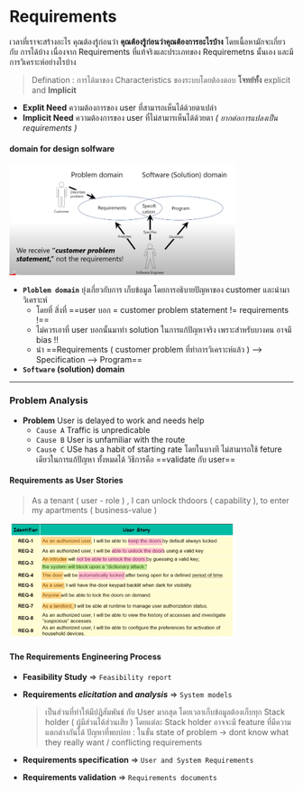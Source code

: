 # Requirements 
เวลาที่เราจะสร้างอะไร คุณต้องรู้ก่อนว่า **คุณต้องรู้ก่อนว่าคุณต้องการอะไรบ้าง** โดยเนื้อหามักจะเกี่ยวกับ การได้บ้าง เนื่องจาก Requirements ที่แท้จริงและประเภทของ Requiremetns นั้นเอง และมีการวิเคราะห์อย่างไรบ้าง 

> Defination :  การได้มาของ Characteristics ของระบบโดยต้องตอบ **โจทย์ทั้ง** explicit and **Implicit**

- **Explit Need** ความต้องการของ user ที่สามารถเห็นได้ด้วยตาเปล่า 
- **Implicit Need** ความต้องการของ user ที่ไม่สามารเห็นได้ด้วยตา *( ยากต่อการแปลงเป็น requirements )*

#### domain for design solfware 

<img alt="plot" src="./z.png" width="400"/>

- **`Ploblem domain`** ยุ่งเกี่ยวกับการ เก็บข้อมูล โดยการอธิบายปัญหาของ customer และนำมา วิเคราะห์ 
	- โดยที่ สิ่งที่ ==user บอก = customer problem statement != requirements !== 
	- ไม่ควรเอาที่ user บอกนั้นมาทำ solution ในการแก้ปัญหาจริง เพราะสำหรับบางคน อาจมี bias !! 
	- นำ ==Requirements ( customer problem ที่ทำการวิเคราะห์แล้ว ) --> Specification --> Program== 
- **`Software` (solution) domain** 

---

### Problem Analysis 
- **Problem** User is delayed to work and needs help 
	- `Cause A` Traffic is unpredicable 
	- `Cause B` User is unfamiliar with the route 
	- `Cause C` USe has a habit of starting rate 
โดยในบางที ไม่สามารถใช้  feture เดียวในการแก้ปัญหา ทั้งหมดได้ วิธีการคือ ==validate กับ user== 


#### Requirements as User Stories 
> As a tenant ( user - role ) , I can unlock thdoors ( capability ), to enter my apartments ( business-value )

<img alt="plot" src="./Screen Shot 2565-09-28 at 15.16.41.png" width="400"/>


#### The Requirements Engineering Process 
- **Feasibility Study**  => `Feasibility report`
- **Requirements *elicitation* and *analysis***  => `System models`
	>เป็นส่วนที่ทำให้มีปฎิสัมพันธ์ กับ User มากสุด โดยเวลาเก็บข้อมูลต้องเก็บทุก Stack holder ( ผู้มีส่วนได้ส่วนเสีย )
	โดยแต่ละ Stack holder อาจจะมี feature ที่มีความแตกต่างกันได้ 
	ปัญหาที่พบบ่อย : ในขั้น state of problem -> dont know what they really want / conflicting requirements 



- **Requirements  specification**  => `User and System Requirements`
- **Requirements  validation**  => `Requirements documents`


